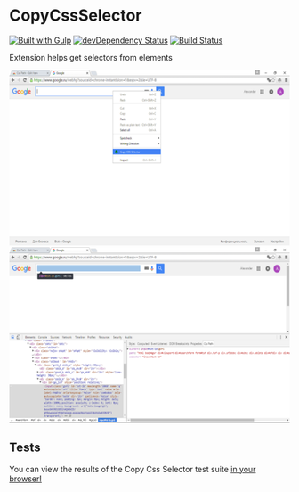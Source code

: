 # CopyCssSelector

[![Built with Gulp](http://img.shields.io/badge/built%20with-gulp.js-red.svg)](http://gulpjs.com/)
[![devDependency Status](https://david-dm.org/flamencist/CssPath/dev-status.svg)](https://david-dm.org/flamencist/CssPath#info=devDependencie)
[![Build Status](https://secure.travis-ci.org/flamencist/CssPath.svg)](http://travis-ci.org/flamencist/CssPath)


Extension helps get selectors from elements

![copy css selector extension](example_2.png)
![copy css selector extension](example_3.png)

## Tests

You can view the results of the Copy Css Selector test suite [in your browser!](https://rawgit.com/flamencist/cssPath/master/spec-runner.html)

